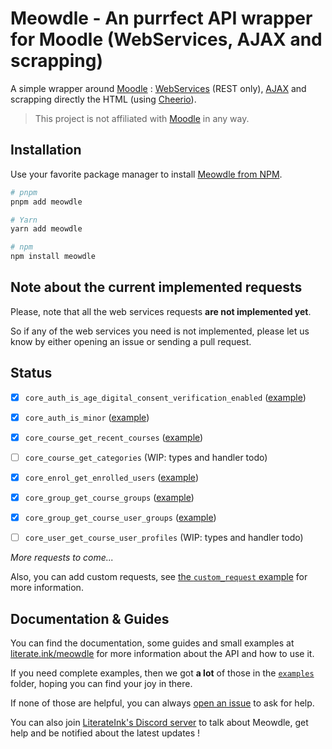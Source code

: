 # Meowdle - An purrfect API wrapper for Moodle (WebServices, AJAX and scrapping)

A simple wrapper around [Moodle](https://github.com/moodle/moodle) : [WebServices](https://docs.moodle.org/404/en/Web_services) (REST only), [AJAX](https://moodledev.io/docs/4.4/guides/javascript/ajax) and scrapping directly the HTML (using [Cheerio](https://cheerio.js.org/)).

> This project is not affiliated with [Moodle](https://github.com/moodle) in any way.

## Installation

Use your favorite package manager to install [Meowdle from NPM](https://www.npmjs.com/package/meowdle).

```bash
# pnpm
pnpm add meowdle

# Yarn
yarn add meowdle

# npm
npm install meowdle
```

## Note about the current implemented requests

Please, note that all the web services requests **are not implemented yet**.

So if any of the web services you need is not implemented, please let us know
by either opening an issue or sending a pull request.

## Status

- [x] `core_auth_is_age_digital_consent_verification_enabled` ([example](./examples/webservice/core_auth_is_age_digital_consent_verification_enabled.ts))
- [x] `core_auth_is_minor` ([example](./examples/webservice/core_auth_is_minor.ts))

- [x] `core_course_get_recent_courses` ([example](./examples/webservice/core_course_get_recent_courses.ts))
- [ ] `core_course_get_categories` (WIP: types and handler todo)

- [x] `core_enrol_get_enrolled_users` ([example](./examples/webservice/core_enrol_get_enrolled_users.ts))

- [x] `core_group_get_course_groups` ([example](./examples/webservice/core_group_get_course_groups.ts))
- [x] `core_group_get_course_user_groups` ([example](./examples/webservice/core_group_get_course_user_groups.ts))

- [ ] `core_user_get_course_user_profiles` (WIP: types and handler todo)

*More requests to come...*

Also, you can add custom requests, see [the `custom_request` example](./examples/webservice/custom_request.ts) for more information.

## Documentation & Guides

You can find the documentation, some guides and small examples at [literate.ink/meowdle](https://literate.ink/meowdle) for more information about the API and how to use it.

If you need complete examples, then we got **a lot** of those in the [`examples`](https://github.com/LiterateInk/Meowdle/tree/js/examples) folder, hoping you can find your joy in there.

If none of those are helpful, you can always [open an issue](https://github.com/LiterateInk/Meowdle/issues) to ask for help.

You can also join [LiterateInk's Discord server](https://literate.ink/discord) to talk about Meowdle, get help and be notified about the latest updates !
